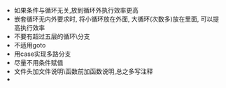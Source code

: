-  如果条件与循环无关,放到循环外执行效率更高
- 嵌套循环无内外要求时, 将小循环放在外面, 大循环(次数多)放在里面, 可以提高执行效率 
-  不要有超过五层的循环\分支
- 不适用goto
- 用case实现多路分支
- 尽量不用条件赋值
- 文件头加文件说明\函数前加函数说明,总之多写注释
- 